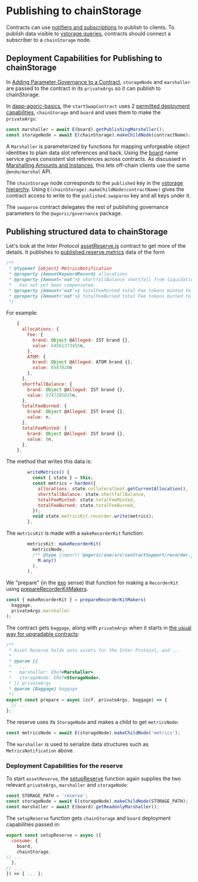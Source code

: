 # Publishing to chainStorage

Contracts can use [notifiers and subscriptions](../js-programming/notifiers)
to publish to clients. To publish data visible to [vstorage queries](../getting-started/contract-rpc#querying-vstorage), contracts should connect
a subscriber to a `chainStorage` node.

## Deployment Capabilities for Publishing to chainStorage

In [Adding Parameter Governance to a Contract](../governance/#adding-parameter-governance-to-a-contract),
`storageNode` and `marshaller` are passed to the contract in its `privateArgs` so it can publish to chainStorage.

In [dapp-agoric-basics](https://github.com/Agoric/dapp-agoric-basics), the `startSwapContract` uses 2 [permitted deployment capabilities](../coreeval/permissions), `chainStorage` and `board` and uses them to make the `privateArgs`:

```js
const marshaller = await E(board).getPublishingMarshaller();
const storageNode = await E(chainStorage).makeChildNode(contractName);
```

A `Marshaller` is parameterized by functions for mapping unforgeable object identities to plain data slot references and back. Using the [board](../integration/name-services#the-board-publishing-under-arbitrary-names) name service gives consistent slot references across contracts.
As discussed in [Marshalling Amounts and Instances](../getting-started/contract-rpc#marshalling-amounts-and-instances), this lets
off-chain clients use the same `@endo/marshal` API.

The `chainStorage` node corresponds to the `published` key in the
[vstorage hierarchy](/reference/vstorage-ref).
Using `E(chainStorage).makeChildNode(contractName)` gives the contract
access to write to the `published.swaparoo` key and all keys under it.

The `swaparoo` contract delegates the rest of publishing governance parameters to the `@agoric/governance` package.

## Publishing structured data to chainStorage

Let's look at the Inter Protocol [assetReserve.js](https://github.com/Agoric/agoric-sdk/blob/agoric-upgrade-13/packages/inter-protocol/src/reserve/assetReserve.js) contract to get more of the details. It publishes to [published.reserve.metrics](https://github.com/Agoric/agoric-sdk/blob/agoric-upgrade-13/packages/inter-protocol/test/reserve/snapshots/test-reserve.js.md) data of the form

```js
/**
 * @typedef {object} MetricsNotification
 * @property {AmountKeywordRecord} allocations
 * @property {Amount<'nat'>} shortfallBalance shortfall from liquidation that
 *   has not yet been compensated.
 * @property {Amount<'nat'>} totalFeeMinted total Fee tokens minted to date
 * @property {Amount<'nat'>} totalFeeBurned total Fee tokens burned to date
 */
```

For example:

```js
    {
      allocations: {
        Fee: {
          brand: Object @Alleged: IST brand {},
          value: 64561373455n,
        },
        ATOM: {
          brand: Object @Alleged: ATOM brand {},
          value: 6587020n
        },
      },
      shortfallBalance: {
        brand: Object @Alleged: IST brand {},
        value: 5747205025n,
      },
      totalFeeBurned: {
        brand: Object @Alleged: IST brand {},
        value: n,
      },
      totalFeeMinted: {
        brand: Object @Alleged: IST brand {},
        value: 0n,
      },
    },
```

The method that writes this data is:

```js
        writeMetrics() {
          const { state } = this;
          const metrics = harden({
            allocations: state.collateralSeat.getCurrentAllocation(),
            shortfallBalance: state.shortfallBalance,
            totalFeeMinted: state.totalFeeMinted,
            totalFeeBurned: state.totalFeeBurned,
          });
          void state.metricsKit.recorder.write(metrics);
        },
```

The `metricsKit` is made with a `makeRecorderKit` function:

```js
        metricsKit: makeRecorderKit(
          metricsNode,
          /** @type {import('@agoric/zoe/src/contractSupport/recorder.js').TypedMatcher<MetricsNotification>} */ (
            M.any()
          ),
        ),
```

We "prepare" (in the [exo](https://endojs.github.io/endo/modules/_endo_exo.html) sense) that function for making
a `RecorderKit` using [prepareRecorderKitMakers](/reference/zoe-api/zoe-helpers#preparerecorderkitmakers-baggage-marshaller).

```js
const { makeRecorderKit } = prepareRecorderKitMakers(
  baggage,
  privateArgs.marshaller
);
```

The contract gets `baggage`, along with `privateArgs` when it starts in
[the usual way for upgradable contracts](./contract-upgrade.html#upgradable-declaration):

```js
/**
 * Asset Reserve holds onto assets for the Inter Protocol, and ...
 *
 * @param {{
 *   ...
 *   marshaller: ERef<Marshaller>,
 *   storageNode: ERef<StorageNode>,
 * }} privateArgs
 * @param {Baggage} baggage
 */
export const prepare = async (zcf, privateArgs, baggage) => {
  // ...
};
```

The reserve uses its `StorageNode` and makes a child to get `metricsNode`:

```js
const metricsNode = await E(storageNode).makeChildNode('metrics');
```

The `marshaller` is used to serialize data structures such as `MetricsNotification` above.

### Deployment Capabilities for the reserve

To start `assetReserve`, the [setupReserve](https://github.com/Agoric/agoric-sdk/blob/agoric-upgrade-13/packages/inter-protocol/src/proposals/econ-behaviors.js#L76) function again supplies
the two relevant `privateArgs`, `marshaller` and `storageNode`:

```js
const STORAGE_PATH = 'reserve';
const storageNode = await E(storageNode).makeChildNode(STORAGE_PATH);
const marshaller = await E(board).getReadonlyMarshaller();
```

The `setupReserve` function gets `chainStorage` and `board` deployment capabilities passed in:

```js
export const setupReserve = async ({
  consume: {
    board,
    chainStorage,
// ...
  },
// ...
}) => { ... };
```
